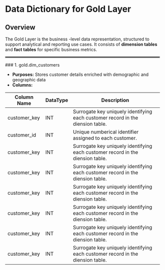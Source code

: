 # Data Dictionary for Gold Layer
## Overview
The Gold Layer is the business -level data representation, structured to support analytical and reporting use cases. It consists of **dimension tables** and **fact tables** for specific business metrics.
<hr style="border:2px solid gray">
### 1. gold.dim_customers 
  
- **Purposes:** Stores customer details enriched with demographic and geographic data
- **Columns:**
    
|Column Name|DataType|Description|
|--------|--------|--------|
|customer_key|INT|Surrogate key uniquely identifying each customer record in the diension table.|
|customer_id|INT|Unique numberical identifier assigned to each customer.|
|customer_key|INT|Surrogate key uniquely identifying each customer record in the diension table.|
|customer_key|INT|Surrogate key uniquely identifying each customer record in the diension table.|
|customer_key|INT|Surrogate key uniquely identifying each customer record in the diension table.|
|customer_key|INT|Surrogate key uniquely identifying each customer record in the diension table.|
|customer_key|INT|Surrogate key uniquely identifying each customer record in the diension table.|
|customer_key|INT|Surrogate key uniquely identifying each customer record in the diension table.|
